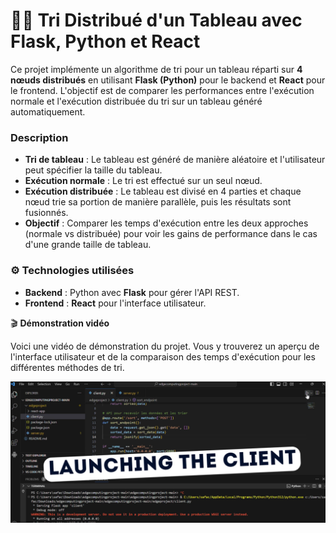 # 🧑‍💻 **Tri Distribué d'un Tableau avec Flask, Python et React** 

Ce projet implémente un algorithme de tri pour un tableau réparti sur **4 nœuds distribués** en utilisant **Flask (Python)** pour le backend et **React** pour le frontend. L'objectif est de comparer les performances entre l'exécution normale et l'exécution distribuée du tri sur un tableau généré automatiquement.

###  **Description**

- **Tri de tableau** : Le tableau est généré de manière aléatoire et l'utilisateur peut spécifier la taille du tableau.
- **Exécution normale** : Le tri est effectué sur un seul nœud.
- **Exécution distribuée** : Le tableau est divisé en 4 parties et chaque nœud trie sa portion de manière parallèle, puis les résultats sont fusionnés.
- **Objectif** : Comparer les temps d'exécution entre les deux approches (normale vs distribuée) pour voir les gains de performance dans le cas d'une grande taille de tableau.

### ⚙️ **Technologies utilisées**

- **Backend** : Python avec **Flask** pour gérer l'API REST.
- **Frontend** : **React** pour l'interface utilisateur.


🎬 **Démonstration vidéo**

Voici une vidéo de démonstration du projet. Vous y trouverez un aperçu de l'interface utilisateur et de la comparaison des temps d'exécution pour les différentes méthodes de tri.

[![Regarder la vidéo](/react-app/src/imagedemo.png)](https://drive.google.com/file/d/1gZcUQ2p00lsi4axwFufBaU6xW2qDipKl/view?usp=sharing)


